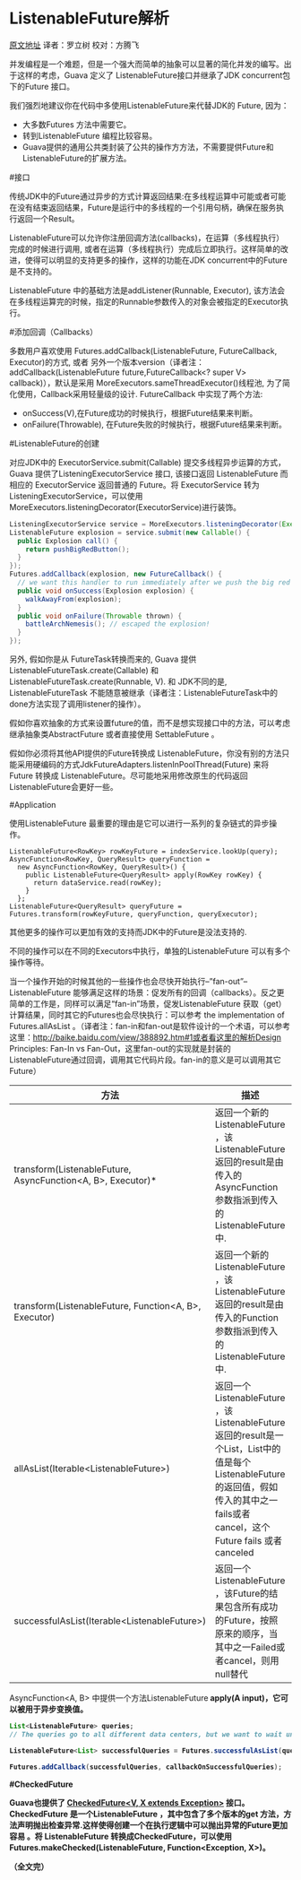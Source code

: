 ListenableFuture解析
===========

[原文地址](http://code.google.com/p/guava-libraries/wiki/ListenableFutureExplained)  译者：罗立树  校对：方腾飞

并发编程是一个难题，但是一个强大而简单的抽象可以显著的简化并发的编写。出于这样的考虑，Guava 定义了 ListenableFuture接口并继承了JDK concurrent包下的Future 接口。

我们强烈地建议你在代码中多使用ListenableFuture来代替JDK的 Future, 因为：
* 大多数Futures 方法中需要它。
* 转到ListenableFuture 编程比较容易。
* Guava提供的通用公共类封装了公共的操作方方法，不需要提供Future和ListenableFuture的扩展方法。


#接口

传统JDK中的Future通过异步的方式计算返回结果:在多线程运算中可能或者可能在没有结束返回结果，Future是运行中的多线程的一个引用句柄，确保在服务执行返回一个Result。

ListenableFuture可以允许你注册回调方法(callbacks)，在运算（多线程执行）完成的时候进行调用,  或者在运算（多线程执行）完成后立即执行。这样简单的改进，使得可以明显的支持更多的操作，这样的功能在JDK concurrent中的Future是不支持的。

ListenableFuture 中的基础方法是addListener(Runnable, Executor), 该方法会在多线程运算完的时候，指定的Runnable参数传入的对象会被指定的Executor执行。

#添加回调（Callbacks）

多数用户喜欢使用 Futures.addCallback(ListenableFuture<V>, FutureCallback<V>, Executor)的方式, 或者 另外一个版本version（译者注：addCallback(ListenableFuture<V> future,FutureCallback<? super V> callback)），默认是采用 MoreExecutors.sameThreadExecutor()线程池, 为了简化使用，Callback采用轻量级的设计.  FutureCallback<V> 中实现了两个方法:
* onSuccess(V),在Future成功的时候执行，根据Future结果来判断。
* onFailure(Throwable), 在Future失败的时候执行，根据Future结果来判断。

#ListenableFuture的创建

对应JDK中的 ExecutorService.submit(Callable) 提交多线程异步运算的方式，Guava 提供了ListeningExecutorService 接口, 该接口返回 ListenableFuture 而相应的 ExecutorService 返回普通的 Future。将 ExecutorService 转为 ListeningExecutorService，可以使用MoreExecutors.listeningDecorator(ExecutorService)进行装饰。

```java
ListeningExecutorService service = MoreExecutors.listeningDecorator(Executors.newFixedThreadPool(10));
ListenableFuture explosion = service.submit(new Callable() {
  public Explosion call() {
    return pushBigRedButton();
  }
});
Futures.addCallback(explosion, new FutureCallback() {
  // we want this handler to run immediately after we push the big red button!
  public void onSuccess(Explosion explosion) {
    walkAwayFrom(explosion);
  }
  public void onFailure(Throwable thrown) {
    battleArchNemesis(); // escaped the explosion!
  }
});
```

另外, 假如你是从 FutureTask转换而来的, Guava 提供ListenableFutureTask.create(Callable<V>) 和ListenableFutureTask.create(Runnable, V). 和 JDK不同的是, ListenableFutureTask 不能随意被继承（译者注：ListenableFutureTask中的done方法实现了调用listener的操作）。

假如你喜欢抽象的方式来设置future的值，而不是想实现接口中的方法，可以考虑继承抽象类AbstractFuture<V> 或者直接使用 SettableFuture 。

假如你必须将其他API提供的Future转换成 ListenableFuture，你没有别的方法只能采用硬编码的方式JdkFutureAdapters.listenInPoolThread(Future) 来将 Future 转换成 ListenableFuture。尽可能地采用修改原生的代码返回 ListenableFuture会更好一些。

#Application

使用ListenableFuture 最重要的理由是它可以进行一系列的复杂链式的异步操作。

```
ListenableFuture<RowKey> rowKeyFuture = indexService.lookUp(query);
AsyncFunction<RowKey, QueryResult> queryFunction =
  new AsyncFunction<RowKey, QueryResult>() {
    public ListenableFuture<QueryResult> apply(RowKey rowKey) {
      return dataService.read(rowKey);
    }
  };
ListenableFuture<QueryResult> queryFuture = Futures.transform(rowKeyFuture, queryFunction, queryExecutor);
```

其他更多的操作可以更加有效的支持而JDK中的Future是没法支持的.

不同的操作可以在不同的Executors中执行，单独的ListenableFuture 可以有多个操作等待。

当一个操作开始的时候其他的一些操作也会尽快开始执行–”fan-out”–ListenableFuture 能够满足这样的场景：促发所有的回调（callbacks）。反之更简单的工作是，同样可以满足“fan-in”场景，促发ListenableFuture 获取（get）计算结果，同时其它的Futures也会尽快执行：可以参考 the implementation of Futures.allAsList 。（译者注：fan-in和fan-out是软件设计的一个术语，可以参考这里：http://baike.baidu.com/view/388892.htm#1或者看这里的解析Design Principles: Fan-In vs Fan-Out，这里fan-out的实现就是封装的ListenableFuture通过回调，调用其它代码片段。fan-in的意义是可以调用其它Future）

方法	| 描述	| 参考
--- | --- | ---
transform(ListenableFuture<A>, AsyncFunction<A, B>, Executor)*	 | 返回一个新的ListenableFuture ，该ListenableFuture 返回的result是由传入的AsyncFunction 参数指派到传入的 ListenableFuture中.	       | transform(ListenableFuture<A>, AsyncFunction<A, B>)
transform(ListenableFuture<A>, Function<A, B>, Executor)	       | 返回一个新的ListenableFuture ，该ListenableFuture 返回的result是由传入的Function 参数指派到传入的 ListenableFuture中.	           | transform(ListenableFuture<A>, Function<A, B>)
allAsList(Iterable<ListenableFuture<V>>)	                       | 返回一个ListenableFuture ，该ListenableFuture 返回的result是一个List，List中的值是每个ListenableFuture的返回值，假如传入的其中之一fails或者cancel，这个Future fails 或者canceled	 | allAsList(ListenableFuture<V>...)
successfulAsList(Iterable<ListenableFuture<V>>)	                 | 返回一个ListenableFuture ，该Future的结果包含所有成功的Future，按照原来的顺序，当其中之一Failed或者cancel，则用null替代	          | successfulAsList(ListenableFuture<V>...)

AsyncFunction<A, B> 中提供一个方法ListenableFuture<B> apply(A input)，它可以被用于异步变换值。

```java
List<ListenableFuture> queries;
// The queries go to all different data centers, but we want to wait until they're all done or failed.

ListenableFuture<List> successfulQueries = Futures.successfulAsList(queries);

Futures.addCallback(successfulQueries, callbackOnSuccessfulQueries);
```

#CheckedFuture

Guava也提供了 [CheckedFuture<V, X extends Exception>](http://docs.guava-libraries.googlecode.com/git-history/release/javadoc/com/google/common/util/concurrent/CheckedFuture.html) 接口。CheckedFuture 是一个ListenableFuture ，其中包含了多个版本的get 方法，方法声明抛出检查异常.这样使得创建一个在执行逻辑中可以抛出异常的Future更加容易 。将 ListenableFuture 转换成CheckedFuture，可以使用 Futures.makeChecked(ListenableFuture<V>, Function<Exception, X>)。

（全文完）